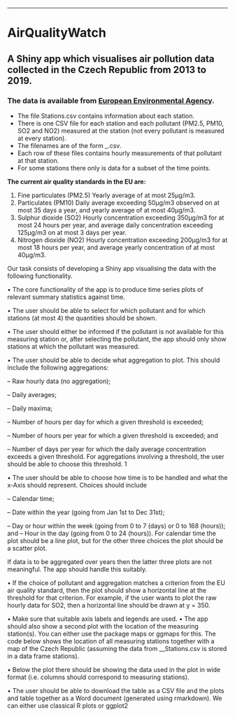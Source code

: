 ----
# AirQualityWatch
## A Shiny app which visualises air pollution data collected in the Czech Republic from 2013 to 2019. 
### The data is available from [European Environmental Agency](https://www.eea.europa.eu/themes/air). 
* The file Stations.csv contains information about each station.
* There is one CSV file for each station and each pollutant (PM2.5, PM10, SO2 and NO2) measured at the station (not every pollutant is measured at every station). 
* The filenames are of the form <EoICode>_<PollutantCode>.csv. 
* Each row of these files contains hourly measurements of that pollutant at that station. 
* For some stations there only is data for a subset of the time points.

**The current air quality standards in the EU are:**

1. Fine particulates (PM2.5) Yearly average of at most 25µg/m3.
2. Particulates (PM10) Daily average exceeding 50µg/m3 observed on at most 35 days a year, and
yearly average of at most 40µg/m3.
3. Sulphur dioxide (SO2) Hourly concentration exceeding 350µg/m3 for at most 24 hours per year, and average daily concentration exceeding 125µg/m3 on at most 3 days per year.
4. Nitrogen dioxide (NO2) Hourly concentration exceeding 200µg/m3
for at most 18 hours per year, and average yearly concentration of at most 40µg/m3.

Our task consists of developing a Shiny app visualising the data with the following functionality.

• The core functionality of the app is to produce time series plots of relevant summary statistics against time.

• The user should be able to select for which pollutant and for which stations (at most 4) the quantities should be shown.

• The user should either be informed if the pollutant is not available for this measuring station or, after selecting the
pollutant, the app should only show stations at which the pollutant was measured.

• The user should be able to decide what aggregation to plot. This should include the following aggregations:

– Raw hourly data (no aggregation);

– Daily averages;

– Daily maxima;

– Number of hours per day for which a given threshold is exceeded;

– Number of hours per year for which a given threshold is exceeded; and

– Number of days per year for which the daily average concentration exceeds a given threshold.
For aggregations involving a threshold, the user should be able to choose this threshold.
1

• The user should be able to choose how time is to be handled and what the x-Axis should represent. Choices should
include

– Calendar time;

– Date within the year (going from Jan 1st to Dec 31st);

– Day or hour within the week (going from 0 to 7 (days) or 0 to 168 (hours)); and
– Hour in the day (going from 0 to 24 (hours)).
For calendar time the plot should be a line plot, but for the other three choices the plot should be a scatter plot.

If data is to be aggregated over years then the latter three plots are not meaningful. The app should handle this suitably.

• If the choice of pollutant and aggregation matches a criterion from the EU air quality standard, then the plot should
show a horizontal line at the threshold for that criterion. For example, if the user wants to plot the raw hourly data for
SO2, then a horizontal line should be drawn at y = 350.

• Make sure that suitable axis labels and legends are used.
• The app should also show a second plot with the location of the measuring station(s). You can either use the package
maps or ggmaps for this. The code below shows the location of all measuring stations together with a map of the
Czech Republic (assuming the data from __Stations.csv is stored in a data frame stations).


• Below the plot there should be showing the data used in the plot in wide format (i.e. columns should correspond
to measuring stations).

• The user should be able to download the table as a CSV file and the plots and table together as a Word document
(generated using rmarkdown).
We can either use classical R plots or ggplot2
